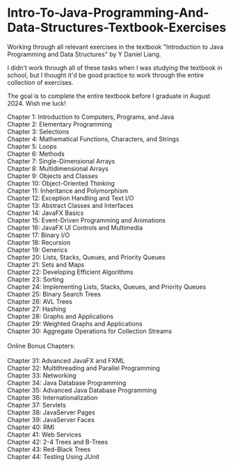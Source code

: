 # Intro-To-Java-Programming-And-Data-Structures-Textbook-Exercises
Working through all relevant exercises in the textbook "Introduction to Java Programming and Data Structures" by Y Daniel Liang.
<br>

I didn't work through all of these tasks when I was studying the textbook in school, but I thought it'd be good practice to work through the entire collection of exercises.
<br>

The goal is to complete the entire textbook before I graduate in August 2024. Wish me luck!
<br>

Chapter 1: Introduction to Computers, Programs, and Java<br>
Chapter 2: Elementary Programming<br>
Chapter 3: Selections<br>
Chapter 4: Mathematical Functions, Characters, and Strings<br>
Chapter 5: Loops<br>
Chapter 6: Methods<br>
Chapter 7: Single-Dimensional Arrays<br>
Chapter 8: Multidimensional Arrays<br>
Chapter 9: Objects and Classes<br>
Chapter 10: Object-Oriented Thinking<br>
Chapter 11: Inheritance and Polymorphism<br>
Chapter 12: Exception Handling and Text I/O<br>
Chapter 13: Abstract Classes and Interfaces<br>
Chapter 14: JavaFX Basics<br>
Chapter 15: Event-Driven Programming and Animations<br>
Chapter 16: JavaFX UI Controls and Multimedia<br>
Chapter 17: Binary I/O<br>
Chapter 18: Recursion<br>
Chapter 19: Generics<br>
Chapter 20: Lists, Stacks, Queues, and Priority Queues<br>
Chapter 21: Sets and Maps<br>
Chapter 22: Developing Efficient Algorithms<br>
Chapter 23: Sorting<br>
Chapter 24: Implementing Lists, Stacks, Queues, and Priority Queues<br>
Chapter 25: Binary Search Trees<br>
Chapter 26: AVL Trees<br>
Chapter 27: Hashing<br>
Chapter 28: Graphs and Applications<br>
Chapter 29: Weighted Graphs and Applications<br>
Chapter 30: Aggregate Operations for Collection Streams<br>
<br>
Online Bonus Chapters:<br>
<br>
Chapter 31: Advanced JavaFX and FXML<br>
Chapter 32: Multithreading and Parallel Programming<br>
Chapter 33: Networking<br>
Chapter 34: Java Database Programming<br>
Chapter 35: Advanced Java Database Programming<br>
Chapter 36: Internationalization<br>
Chapter 37: Servlets<br>
Chapter 38: JavaServer Pages<br>
Chapter 39: JavaServer Faces<br>
Chapter 40: RMI<br>
Chapter 41: Web Services<br>
Chapter 42: 2-4 Trees and B-Trees<br>
Chapter 43: Red-Black Trees<br>
Chapter 44: Testing Using JUnit<br>
